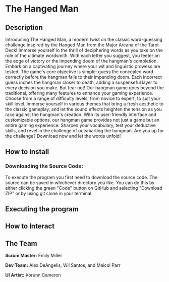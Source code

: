 # The Hanged Man
## Description
Introducing The Hanged Man, a modern twist on the classic word-guessing challenge inspired by the Hanged Man from the Major Arcana of the Tarot Deck! Immerse yourself in the thrill of deciphering words as you take on the role of the ultimate wordsmith. With each letter you suggest, you teeter on the edge of victory or the impending doom of the hangman's completion.
Embark on a captivating journey where your wit and linguistic prowess are tested. The game's core objective is simple: guess the concealed word correctly before the hangman falls to their impending doom. Each incorrect guess inches the hangman closer to death, adding a suspenseful layer to every decision you make.
But fear not! Our hangman game goes beyond the traditional, offering many features to enhance your gaming experience. Choose from a range of difficulty levels, from novice to expert, to suit your skill level. Immerse yourself in various themes that bring a fresh aesthetic to the classic gameplay, and let the sound effects heighten the tension as you race against the hangman's creation.
With its user-friendly interface and customizable options, our hangman game provides not just a game but an entire gaming experience. Sharpen your vocabulary, test your deductive skills, and revel in the challenge of outsmarting the hangman. Are you up for the challenge? Download now and let the words unfold!

## How to install

### Downloading the Source Code:

To execute the program you first need to download the source code. The source can be saved in whichever directory you like. You can do this by either clicking the green "Code" button on GitHub and selecting "Download ZIP" or by using git clone in your terminal

## Executing the program

## How to Interact

## The Team
**Scrum Master:** Emily Miller

**Dev Team:** Alex DeAngelis, Wil Santos, and Maicol Parr

**UI Artist:** Þórunn Cameron

